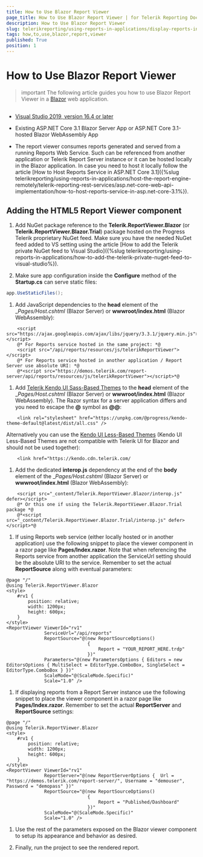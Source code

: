 ```yaml
---
title: How to Use Blazor Report Viewer
page_title: How to Use Blazor Report Viewer | for Telerik Reporting Documentation
description: How to Use Blazor Report Viewer
slug: telerikreporting/using-reports-in-applications/display-reports-in-applications/web-application/blazor-report-viewer/how-to-use-blazor-report-viewer
tags: how,to,use,blazor,report,viewer
published: True
position: 1
---
```


# How to Use Blazor Report Viewer



>important The following article guides you how to use Blazor Report Viewer in a           [Blazor](https://dotnet.microsoft.com/apps/aspnet/web-apps/blazor)           web application.         


## 

* [Visual Studio 2019, version 16.4 or later](https://www.visualstudio.com/vs/)

* Existing ASP.NET Core 3.1 Blazor Server App or ASP.NET Core 3.1-hosted Blazor WebAssembly App             

* The report viewer consumes reports generated and served from a running Reports Web Service.               Such can be referenced from another application or Telerik Report Server instance               or it can be hosted locally in the Blazor application.               In case you need to host it locally follow the article [How to Host Reports Service in ASP.NET Core 3.1]({%slug telerikreporting/using-reports-in-applications/host-the-report-engine-remotely/telerik-reporting-rest-services/asp.net-core-web-api-implementation/how-to-host-reports-service-in-asp.net-core-3.1%}).             

## Adding the HTML5 Report Viewer component

1. Add NuGet package reference to the __Telerik.ReportViewer.Blazor__ (or __Telerik.ReportViewer.Blazor.Trial__)               package hosted on the Progress Telerik proprietary NuGet feed.               Make sure you have the needed NuGet feed added to VS setting using the article [How to add the Telerik private NuGet feed to Visual Studio]({%slug telerikreporting/using-reports-in-applications/how-to-add-the-telerik-private-nuget-feed-to-visual-studio%}).             

1. Make sure app configuration inside the __Configure__ method of the __Startup.cs__               can serve static files:             

	
````c#
app.UseStaticFiles();
````



1. Add JavaScript dependencies to the __head__ element of the               __Pages/_Host.cshtml__ (Blazor Server) or __wwwroot/index.html__ (Blazor WebAssembly):             

	
````CSHTML
    <script src="https://ajax.googleapis.com/ajax/libs/jquery/3.3.1/jquery.min.js"></script>
    @* For Reports service hosted in the same project: *@
    <script src="/api/reports/resources/js/telerikReportViewer"></script>
    @* For Reports service hosted in another application / Report Server use absolute URI: *@
    @*<script src="https://demos.telerik.com/report-server/api/reports/resources/js/telerikReportViewer"></script>*@
````



1. Add               [Telerik Kendo UI Sass-Based Themes](https://docs.telerik.com/kendo-ui/styles-and-layout/sass-themes)               to the __head__ element of the               __Pages/_Host.cshtml__ (Blazor Server) or __wwwroot/index.html__ (Blazor WebAssembly).               The Razor syntax for a server application differs and you need to escape the __@__ symbol as __@@__:             

	
````CSHTML
    <link rel="stylesheet" href="https://unpkg.com/@progress/kendo-theme-default@latest/dist/all.css" />
````

Alternatively you can use the               [Kendo UI Less-Based Themes](https://docs.telerik.com/kendo-ui/styles-and-layout/appearance-styling)               (Kendo UI Less-Based Themes are not compatible with Telerik UI for Blazor and should not be used together):             

	
````CSHTML
    <link href="https://kendo.cdn.telerik.com/
````



1. Add the dedicated __interop.js__ dependency at the end of the __body__ element of the               __Pages/_Host.cshtml__ (Blazor Server) or __wwwroot/index.html__ (Blazor WebAssembly):             

	
````CSHTML
    <script src="_content/Telerik.ReportViewer.Blazor/interop.js" defer></script>
    @* Or this one if using the Telerik.ReportViewer.Blazor.Trial package *@
    @*<script src="_content/Telerik.ReportViewer.Blazor.Trial/interop.js" defer></script>*@
````



1. If using Reports web service (either locally hosted or in another application) use the following snippet to place the viewer component in               a razor page like __Pages/Index.razor__. Note that when referencing the Reports service from another application               the ServiceUrl setting should be the absolute URI to the service. Remember to set the actual __ReportSource__ along with eventual parameters:             

	
````razor
@page "/"
@using Telerik.ReportViewer.Blazor
<style>
    #rv1 {
        position: relative;
        width: 1200px;
        height: 600px;
    }
</style>
<ReportViewer ViewerId="rv1"
              ServiceUrl="/api/reports"
              ReportSource="@(new ReportSourceOptions()
                              {
                                  Report = "YOUR_REPORT_HERE.trdp"
                              })"
              Parameters="@(new ParametersOptions { Editors = new EditorsOptions { MultiSelect = EditorType.ComboBox, SingleSelect = EditorType.ComboBox } })"
              ScaleMode="@(ScaleMode.Specific)"
              Scale="1.0" />
````



1. If displaying reports from a Report Server instance use the following snippet to place the viewer component in               a razor page like __Pages/Index.razor__. Remember to set the actual __ReportServer__               and __ReportSource__ settings:             

	
````razor
@page "/"
@using Telerik.ReportViewer.Blazor
<style>
    #rv1 {
        position: relative;
        width: 1200px;
        height: 600px;
    }
</style>
<ReportViewer ViewerId="rv1"
              ReportServer="@(new ReportServerOptions {  Url = "https://demos.telerik.com/report-server/", Username = "demouser", Password = "demopass" })"
              ReportSource="@(new ReportSourceOptions()
                              {
                                  Report = "Published/Dashboard"
                              })"
              ScaleMode="@(ScaleMode.Specific)"
              Scale="1.0" />
````



1. Use the rest of the parameters exposed on the Blazor viewer component to setup its appearance and behavior as desired.             

1. Finally, run the project to see the rendered report.             
